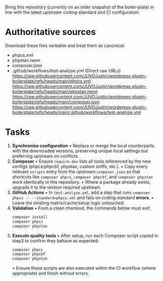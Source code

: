 Bring this repository (currently on an older snapshot of the boiler‑plate) in line with the latest upstream coding‑standard and CI configuration.

# Authoritative sources
Download these files verbatim and treat them as canonical:
- phpcs.xml
- phpstan.neon
- composer.json
- .github/workflows/test-analyse.yml
  (Direct raw URLs)
  https://raw.githubusercontent.com/JUVOJustin/wordpress-plugin-boilerplate/refs/heads/main/phpcs.xml
  https://raw.githubusercontent.com/JUVOJustin/wordpress-plugin-boilerplate/refs/heads/main/phpstan.neon
  https://raw.githubusercontent.com/JUVOJustin/wordpress-plugin-boilerplate/refs/heads/main/composer.json
  https://raw.githubusercontent.com/JUVOJustin/wordpress-plugin-boilerplate/refs/heads/main/.github/workflows/test-analyse.yml

# Tasks
1. **Synchronise configuration**
   • Replace or merge the local counterparts with the downloaded versions, preserving unique local settings but preferring upstream on conflicts.
2. **Composer**
   • Ensure `require-dev` lists all tools referenced by the new configs (phpcs/phpcbf, phpstan, custom sniffs, etc.).
   • Copy every relevant `scripts` entry from the upstream `composer.json` so that shortcuts like `composer phpcs`, `composer phpcbf`, and `composer phpstan` work identically in this repository.
   • Where a package already exists, upgrade it to the version required upstream.
3. **GitHub Actions**
   • In `test-analyse.yml`, add a step that runs `composer phpcs -- --standard=phpcs.xml` and fails on coding‑standard **errors**.
   • Leave the existing matrix/cache/setup logic untouched.
4. **Validation**
   • From a clean checkout, the commands below must exit:
     ```bash
     composer install
     composer phpcs
     composer phpstan
     ```
5. **Execute quality tools**
   • After setup, run each Composer script copied in step2 to confirm they behave as expected:
     ```bash
     composer phpcs
     composer phpcbf
     composer phpstan
     ```
   • Ensure these scripts are also executed within the CI workflow (where appropriate) and finish without errors.                                                                                                              